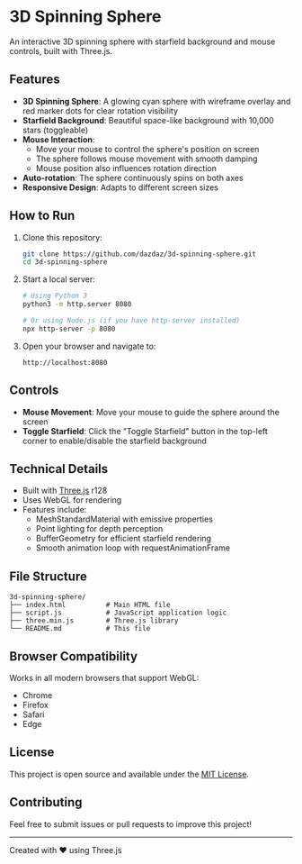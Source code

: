 # 3D Spinning Sphere

An interactive 3D spinning sphere with starfield background and mouse controls, built with Three.js.

## Features

- **3D Spinning Sphere**: A glowing cyan sphere with wireframe overlay and red marker dots for clear rotation visibility
- **Starfield Background**: Beautiful space-like background with 10,000 stars (toggleable)
- **Mouse Interaction**: 
  - Move your mouse to control the sphere's position on screen
  - The sphere follows mouse movement with smooth damping
  - Mouse position also influences rotation direction
- **Auto-rotation**: The sphere continuously spins on both axes
- **Responsive Design**: Adapts to different screen sizes

## How to Run

1. Clone this repository:
   ```bash
   git clone https://github.com/dazdaz/3d-spinning-sphere.git
   cd 3d-spinning-sphere
   ```

2. Start a local server:
   ```bash
   # Using Python 3
   python3 -m http.server 8080
   
   # Or using Node.js (if you have http-server installed)
   npx http-server -p 8080
   ```

3. Open your browser and navigate to:
   ```
   http://localhost:8080
   ```

## Controls

- **Mouse Movement**: Move your mouse to guide the sphere around the screen
- **Toggle Starfield**: Click the "Toggle Starfield" button in the top-left corner to enable/disable the starfield background

## Technical Details

- Built with [Three.js](https://threejs.org/) r128
- Uses WebGL for rendering
- Features include:
  - MeshStandardMaterial with emissive properties
  - Point lighting for depth perception
  - BufferGeometry for efficient starfield rendering
  - Smooth animation loop with requestAnimationFrame

## File Structure

```
3d-spinning-sphere/
├── index.html          # Main HTML file
├── script.js           # JavaScript application logic
├── three.min.js        # Three.js library
└── README.md           # This file
```

## Browser Compatibility

Works in all modern browsers that support WebGL:
- Chrome
- Firefox
- Safari
- Edge

## License

This project is open source and available under the [MIT License](LICENSE).

## Contributing

Feel free to submit issues or pull requests to improve this project!

---

Created with ❤️ using Three.js